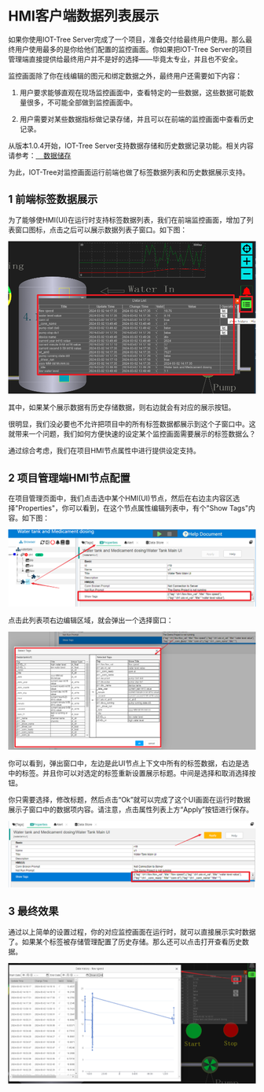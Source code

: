 HMI客户端数据列表展示
==


如果你使用IOT-Tree Server完成了一个项目，准备交付给最终用户使用。那么最终用户使用最多的是你给他们配置的监控画面。你如果把IOT-Tree Server的项目管理端直接提供给最终用户并不是好的选择——毕竟太专业，并且也不安全。

监控画面除了你在线编辑的图元和绑定数据之外，最终用户还需要如下内容：

1) 用户要求能够直观在现场监控画面中，查看特定的一些数据，这些数据可能数量很多，不可能全部做到监控画面中。

2) 用户需要对某些数据指标做记录存储，并且可以在前端的监控画面中查看历史记录。



从版本1.0.4开始，IOT-Tree Server支持数据存储和历史数据记录功能。相关内容请参考：<a href="doc/main/store.md" target="main">&nbsp;&nbsp;&nbsp; 数据储存</a>


为此，IOT-Tree对监控画面运行前端也做了标签数据列表和历史数据展示支持。



## 1 前端标签数据展示


为了能够使HMI(UI)在运行时支持标签数据列表，我们在前端监控画面，增加了列表窗口图标，点击之后可以展示数据列表子窗口。如下图：



<img src="../img/hmi/h036.png">


其中，如果某个展示数据有历史存储数据，则右边就会有对应的展示按钮。

很明显，我们没必要也不允许把项目中的所有标签数据都展示到这个子窗口中。这就带来一个问题，我们如何方便快速的设定某个监控画面需要展示的标签数据么？

通过综合考虑，我们在项目HMI节点属性中进行提供设定支持。



## 2 项目管理端HMI节点配置


在项目管理页面中，我们点击选中某个HMI(UI)节点，然后在右边主内容区选择"Properties"，你可以看到，在这个节点属性编辑列表中，有个"Show Tags"内容。如下图：



<img src="../img/hmi/h037.png">

点击此列表项右边编辑区域，就会弹出一个选择窗口：

<img src="../img/hmi/h038.png">


你可以看到，弹出窗口中，左边是此UI节点上下文中所有的标签数据，右边是选中的标签。并且你可以对选定的标签重新设置展示标题。中间是选择和取消选择按钮。

你只需要选择，修改标题，然后点击“Ok”就可以完成了这个UI画面在运行时数据展示子窗口中的数据项内容。请注意，点击属性列表上方“Apply”按钮进行保存。



<img src="../img/hmi/h039.png">

## 3 最终效果


通过以上简单的设置过程，你的对应监控画面在运行时，就可以直接展示实时数据了。如果某个标签被存储管理配置了历史存储。那么还可以点击打开查看历史数据。



<img src="../img/hmi/h040.png">

